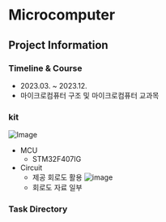 # Microcomputer
## Project Information
### Timeline & Course
- 2023.03. ~ 2023.12.
- 마이크로컴퓨터 구조 및 마이크로컴퓨터 교과목
### kit
![Image](https://github.com/user-attachments/assets/0646fd13-13f5-42f3-8d94-f9c2284dff2c)
- MCU
  - STM32F407IG
- Circuit
  - 제공 회로도 활용
  ![image](https://github.com/user-attachments/assets/827eedc1-854d-40c5-826a-4fe9c040cf84)
  - 회로도 자료 일부
### Task Directory

